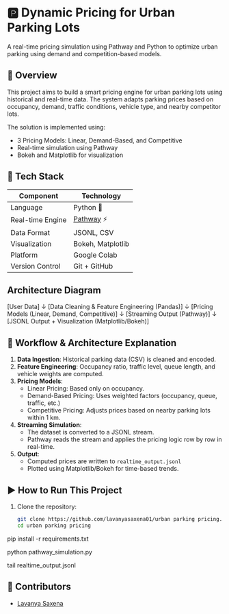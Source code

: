 # 🅿️ Dynamic Pricing for Urban Parking Lots
A real-time pricing simulation using Pathway and Python to optimize urban parking using demand and competition-based models.

## 📘 Overview

This project aims to build a smart pricing engine for urban parking lots using historical and real-time data. The system adapts parking prices based on occupancy, demand, traffic conditions, vehicle type, and nearby competitor lots.

The solution is implemented using:
- 3 Pricing Models: Linear, Demand-Based, and Competitive
- Real-time simulation using Pathway
- Bokeh and Matplotlib for visualization

## 🧰 Tech Stack

| Component      | Technology       |
|----------------|------------------|
| Language       | Python 🐍         |
| Real-time Engine | [Pathway](https://github.com/pathwaycom/pathway) ⚡ |
| Data Format    | JSONL, CSV        |
| Visualization  | Bokeh, Matplotlib |
| Platform       | Google Colab      |
| Version Control| Git + GitHub      |

## Architecture Diagram
[User Data]
     ↓
[Data Cleaning & Feature Engineering (Pandas)]
     ↓
[Pricing Models (Linear, Demand, Competitive)]
     ↓
[Streaming Output (Pathway)]
     ↓
[JSONL Output + Visualization (Matplotlib/Bokeh)]

## 🔁 Workflow & Architecture Explanation

1. **Data Ingestion**: Historical parking data (CSV) is cleaned and encoded.
2. **Feature Engineering**: Occupancy ratio, traffic level, queue length, and vehicle weights are computed.
3. **Pricing Models**:
   - Linear Pricing: Based only on occupancy.
   - Demand-Based Pricing: Uses weighted factors (occupancy, queue, traffic, etc.)
   - Competitive Pricing: Adjusts prices based on nearby parking lots within 1 km.
4. **Streaming Simulation**:
   - The dataset is converted to a JSONL stream.
   - Pathway reads the stream and applies the pricing logic row by row in real-time.
5. **Output**:
   - Computed prices are written to `realtime_output.jsonl`
   - Plotted using Matplotlib/Bokeh for time-based trends.

## ▶️ How to Run This Project

1. Clone the repository:
   ```bash
   git clone https://github.com/lavanyasaxena01/urban parking pricing.git
   cd urban parking pricing

pip install -r requirements.txt

python pathway_simulation.py

tail realtime_output.jsonl

## 👥 Contributors

- [Lavanya Saxena](https://github.com/lavanyasaxena01)

